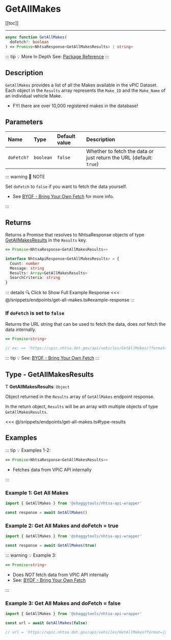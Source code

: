 # GetAllMakes

[[toc]]

---

```typescript
async function GetAllMakes(
  doFetch?: boolean
) => Promise<NhtsaResponse<GetAllMakesResults> | string>
```

::: tip :bulb: More In Depth
See: [Package Reference](../../typedoc/modules/api_endpoints_GetAllMakes)
:::

## Description

`GetAllMakes` provides a list of all the Makes available in the vPIC Dataset.
Each object in the `Results` array represents the `Make_ID` and the `Make_Name` of
an individual vehicle Make.

- FYI there are over 10,000 registered makes in the database!

## Parameters

| Name       | Type      | Default value | Description                                                        |
| :--------- | :-------- | :------------ | :----------------------------------------------------------------- |
| `doFetch?` | `boolean` | `false`       | Whether to fetch the data or just return the URL (default: `true`) |

::: warning 📝 NOTE

Set `doFetch` to `false` if you want to fetch the data yourself.

- See [BYOF - Bring Your Own Fetch](../../guide/bring-your-own-fetch.md#option-1-set-dofetch-to-false)
  for more info.

:::

## Returns

Returns a Promise that resolves to NhtsaResponse objects of type
[GetAllMakesResults](#type-getallmakesresults) in the `Results` key.

```typescript
=> Promise<NhtsaResponse<GetAllMakesResults>>
```

```typescript [NhtsaApiResponse]
interface NhtsaApiResponse<GetAllMakesResults> = {
  Count: number
  Message: string
  Results: Array<GetAllMakesResults>
  SearchCriteria: string
}
```

::: details :mag: Click to Show Full Example Response
<<< @/snippets/endpoints/get-all-makes.ts#example-response
:::

### If `doFetch` is set to `false`

Returns the URL string that can be used to fetch the data, does _not_ fetch the data internally.

```typescript
=> Promise<string>

// ex: => 'https://vpic.nhtsa.dot.gov/api/vehicles/GetAllMakes/?format=json'
```

::: tip :bulb: See: [BYOF - Bring Your Own Fetch](../../guide/bring-your-own-fetch.md#option-1-set-dofetch-to-false)
:::

## Type - GetAllMakesResults

Ƭ **GetAllMakesResults**: `Object`

Object returned in the `Results` array of `GetAllMakes` endpoint response.

In the return object, `Results` will be an array with multiple objects of type
`GetAllMakesResults`.

<<< @/snippets/endpoints/get-all-makes.ts#type-results

## Examples

::: tip :bulb: Examples 1-2:

```typescript
=> Promise<NhtsaResponse<GetAllMakesResults>>
```

- Fetches data from VPIC API internally

:::

### Example 1: Get All Makes

```ts
import { GetAllMakes } from '@shaggytools/nhtsa-api-wrapper'

const response = await GetAllMakes()
```

### Example 2: Get All Makes and doFetch = true

```ts
import { GetAllMakes } from '@shaggytools/nhtsa-api-wrapper'

const response = await GetAllMakes(true)
```

::: warning :bulb: Example 3:

```typescript
=> Promise<string>
```

- Does _NOT_ fetch data from VPIC API internally
- See: [BYOF - Bring Your Own Fetch](../../guide/bring-your-own-fetch.md#option-1-set-dofetch-to-false)

:::

### Example 3: Get All Makes and doFetch = false

```ts
import { GetAllMakes } from '@shaggytools/nhtsa-api-wrapper'

const url = await GetAllMakes(false)

// url = 'https://vpic.nhtsa.dot.gov/api/vehicles/GetAllMakes?format=json'
```
